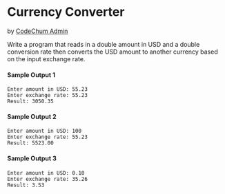 # Currency Converter
by <u>CodeChum Admin</u>

Write a program that reads in a double amount in USD and a double conversion rate then converts the USD amount to another currency based on the input exchange rate.

#### Sample Output 1
```
Enter amount in USD: 55.23
Enter exchange rate: 55.23
Result: 3050.35
```
#### Sample Output 2
```
Enter amount in USD: 100
Enter exchange rate: 55.23
Result: 5523.00
```
#### Sample Output 3
```
Enter amount in USD: 0.10
Enter exchange rate: 35.26
Result: 3.53
```